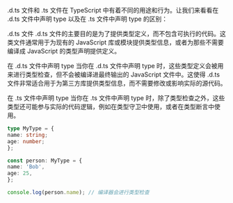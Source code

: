.d.ts 文件和 .ts 文件在 TypeScript 中有着不同的用途和行为。让我们来看看在 .d.ts 文件中声明 type 以及在 .ts 文件中声明 type 的区别：

.d.ts 文件
.d.ts 文件的主要目的是为了提供类型定义，而不包含可执行的代码。这类文件通常用于为现有的 JavaScript 库或模块提供类型信息，或者为那些不需要编译成 JavaScript 的类型声明提供定义。

在 .d.ts 文件中声明 type
当你在 .d.ts 文件中声明 type 时，这些类型定义会被用来进行类型检查，但不会被编译进最终输出的 JavaScript 文件中。这使得 .d.ts 文件非常适合用于为第三方库提供类型信息，而不需要修改或影响实际的源代码。

在 .ts 文件中声明 type
当你在 .ts 文件中声明 type 时，除了类型检查之外，这些类型还可能参与实际的代码逻辑，例如在类型守卫中使用，或者在类型断言中使用。

```ts
type MyType = {
name: string;
age: number;
};

const person: MyType = {
name: 'Bob',
age: 25,
};

console.log(person.name); // 编译器会进行类型检查
```